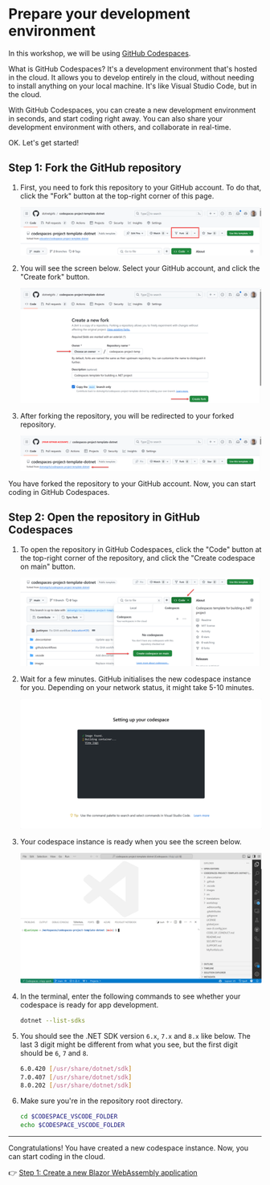 # Prepare your development environment

In this workshop, we will be using [GitHub Codespaces](https://docs.github.com/codespaces/overview).

What is GitHub Codespaces? It's a development environment that's hosted in the cloud. It allows you to develop entirely in the cloud, without needing to install anything on your local machine. It's like Visual Studio Code, but in the cloud.

With GitHub Codespaces, you can create a new development environment in seconds, and start coding right away. You can also share your development environment with others, and collaborate in real-time.

OK. Let's get started!

## Step 1: Fork the GitHub repository

1. First, you need to fork this repository to your GitHub account. To do that, click the "Fork" button at the top-right corner of this page.

    ![Button to fork](./images/00-setup-01.png)

1. You will see the screen below. Select your GitHub account, and click the "Create fork" button.

    ![Create fork](./images/00-setup-02.png)

1. After forking the repository, you will be redirected to your forked repository.

    ![Forked repository](./images/00-setup-03.png)

You have forked the repository to your GitHub account. Now, you can start coding in GitHub Codespaces.

## Step 2: Open the repository in GitHub Codespaces

1. To open the repository in GitHub Codespaces, click the "Code" button at the top-right corner of the repository, and click the "Create codespace on main" button.

    ![Button to create a new codespace](./images/00-setup-04.png)

1. Wait for a few minutes. GitHub initialises the new codespace instance for you. Depending on your network status, it might take 5-10 minutes.

    ![Initialising a new codespace](./images/00-setup-05.png)

1. Your codespace instance is ready when you see the screen below.

    ![Codespace workspace](./images/00-setup-06.png)

1. In the terminal, enter the following commands to see whether your codespace is ready for app development.

    ```bash
    dotnet --list-sdks
    ```

1. You should see the .NET SDK version `6.x`, `7.x` and `8.x` like below. The last 3 digit might be different from what you see, but the first digit should be `6`, `7` and `8`.

    ```bash
    6.0.420 [/usr/share/dotnet/sdk]
    7.0.407 [/usr/share/dotnet/sdk]
    8.0.202 [/usr/share/dotnet/sdk]
    ```

1. Make sure you're in the repository root directory.

    ```bash
    cd $CODESPACE_VSCODE_FOLDER
    echo $CODESPACE_VSCODE_FOLDER
    ```

---

Congratulations! You have created a new codespace instance. Now, you can start coding in the cloud.

:point_right: [Step 1: Create a new Blazor WebAssembly application](./01-blazor-new.md)
